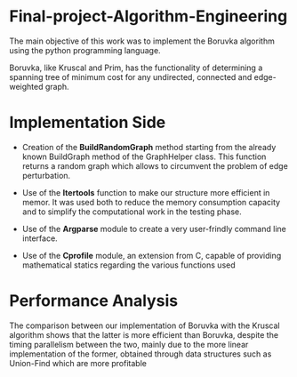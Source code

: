 # Final-project-Algorithm-Engineering

The main objective of this work was to implement the Boruvka algorithm using the python programming language. 

Boruvka, like Kruscal and Prim, has the functionality of determining a spanning tree of minimum cost for any undirected, connected and edge-weighted graph.

# Implementation Side 

- Creation of the **BuildRandomGraph** method starting from the already known BuildGraph method of the GraphHelper class.
  This function returns a random graph which allows to circumvent the problem of edge perturbation.

- Use of the **Itertools** function to make our structure more efficient in memor. It was used both to reduce the memory consumption capacity and to simplify the computational       work in the testing phase.

- Use of the **Argparse** module to create a very user-frindly command line interface.

- Use of the **Cprofile** module, an extension from C, capable of providing mathematical statics regarding the various functions used

# Performance Analysis

The comparison between our implementation of Boruvka with the Kruscal algorithm shows that the latter is more efficient than Boruvka, despite the timing parallelism between the two, mainly due to the more linear implementation of the former, obtained through data structures such as Union-Find which are more profitable






